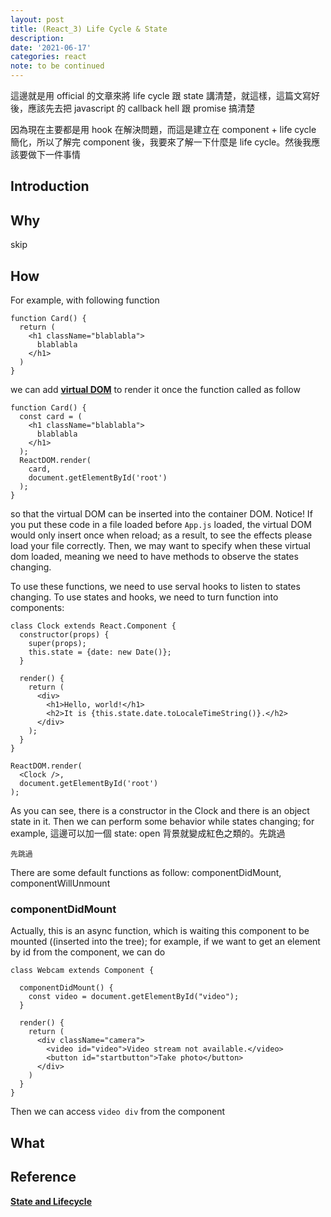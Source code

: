 ```yaml
---
layout: post
title: (React_3) Life Cycle & State
description:
date: '2021-06-17'
categories: react
note: to be continued
---
```


這邊就是用 official 的文章來將 life cycle 跟 state 講清楚，就這樣，這篇文寫好後，應該先去把 javascript 的 callback hell 跟 promise 搞清楚

因為現在主要都是用 hook 在解決問題，而這是建立在 component + life cycle 簡化，所以了解完 component 後，我要來了解一下什麼是 life cycle。然後我應該要做下一件事情

## Introduction

## Why
skip

## How
For example, with following function
```
function Card() {
  return (
    <h1 className="blablabla">
      blablabla
    </h1>
  )
}
```
we can add [**virtual DOM**](https://programmingwithmosh.com/react/react-virtual-dom-explained/) to render it once the function called as follow
```
function Card() {
  const card = (    
    <h1 className="blablabla">
      blablabla
    </h1>
  );
  ReactDOM.render(
    card,
    document.getElementById('root')
  );
}
```
so that the virtual DOM can be inserted into the container DOM. Notice! If you put these code in a file loaded before `App.js` loaded, the virtual DOM would only insert once when reload; as a result, to see the effects please load your file correctly. Then, we may want to specify when these virtual dom loaded, meaning we need to have methods to observe the states changing.

To use these functions, we need to use serval hooks to listen to states changing. To use states and hooks, we need to turn function into components:
```
class Clock extends React.Component {
  constructor(props) {
    super(props);
    this.state = {date: new Date()};
  }

  render() {
    return (
      <div>
        <h1>Hello, world!</h1>
        <h2>It is {this.state.date.toLocaleTimeString()}.</h2>
      </div>
    );
  }
}

ReactDOM.render(
  <Clock />,
  document.getElementById('root')
);
```
As you can see, there is a constructor in the Clock and there is an object state in it. Then we can perform some behavior while states changing; for example, 這邊可以加一個 state: open 背景就變成紅色之類的。先跳過
```
先跳過
```
There are some default functions as follow: componentDidMount, componentWillUnmount
### componentDidMount
Actually, this is an async function, which is waiting this component to be mounted ((inserted into the tree); for example, if we want to get an element by id from the component, we can do
```
class Webcam extends Component {
  
  componentDidMount() {
    const video = document.getElementById("video");
  }

  render() {
    return (
      <div className="camera">
        <video id="video">Video stream not available.</video>
        <button id="startbutton">Take photo</button>
      </div>
    )
  }
}
```
Then we can access  `video div` from the component

## What

## Reference
[**State and Lifecycle**](https://reactjs.org/docs/state-and-lifecycle.html)
